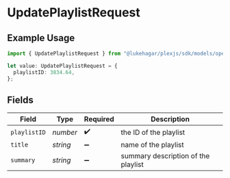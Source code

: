# UpdatePlaylistRequest

## Example Usage

```typescript
import { UpdatePlaylistRequest } from "@lukehagar/plexjs/sdk/models/operations";

let value: UpdatePlaylistRequest = {
  playlistID: 3834.64,
};
```

## Fields

| Field                               | Type                                | Required                            | Description                         |
| ----------------------------------- | ----------------------------------- | ----------------------------------- | ----------------------------------- |
| `playlistID`                        | *number*                            | :heavy_check_mark:                  | the ID of the playlist              |
| `title`                             | *string*                            | :heavy_minus_sign:                  | name of the playlist                |
| `summary`                           | *string*                            | :heavy_minus_sign:                  | summary description of the playlist |